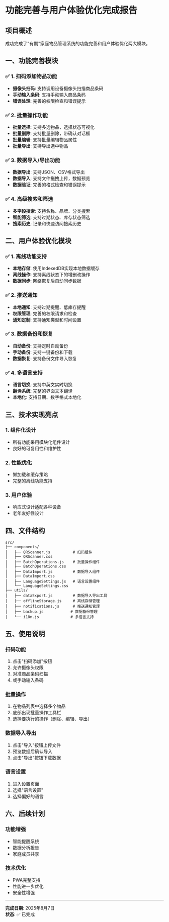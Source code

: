 # 功能完善与用户体验优化完成报告

## 项目概述
成功完成了"有期"家庭物品管理系统的功能完善和用户体验优化两大模块。

## 一、功能完善模块

### ✅ 1. 扫码添加物品功能
- **摄像头扫码**: 支持调用设备摄像头扫描商品条码
- **手动输入条码**: 支持手动输入商品条码
- **错误处理**: 完善的权限检查和错误提示

### ✅ 2. 批量操作功能
- **批量选择**: 支持多选物品，选择状态可视化
- **批量删除**: 支持批量删除，带确认对话框
- **批量编辑**: 支持批量编辑物品属性
- **批量导出**: 支持导出选中物品

### ✅ 3. 数据导入/导出功能
- **数据导出**: 支持JSON、CSV格式导出
- **数据导入**: 支持文件拖拽上传，数据预览
- **数据验证**: 完善的格式检查和错误提示

### ✅ 4. 高级搜索和筛选
- **多字段搜索**: 支持名称、品牌、分类搜索
- **智能筛选**: 支持过期状态、库存状态筛选
- **搜索历史**: 记录和快速访问搜索历史

## 二、用户体验优化模块

### ✅ 1. 离线功能支持
- **本地存储**: 使用IndexedDB实现本地数据缓存
- **离线操作**: 支持离线状态下的增删改操作
- **数据同步**: 网络恢复后自动同步数据

### ✅ 2. 推送通知
- **本地通知**: 支持过期提醒、低库存提醒
- **权限管理**: 完善的权限请求和检查
- **通知定制**: 支持通知类型和时间设置

### ✅ 3. 数据备份和恢复
- **自动备份**: 支持定时自动备份
- **手动备份**: 支持一键备份和下载
- **数据恢复**: 支持备份文件导入恢复

### ✅ 4. 多语言支持
- **语言切换**: 支持中英文实时切换
- **翻译系统**: 完整的界面文本翻译
- **本地化**: 支持日期、数字格式本地化

## 三、技术实现亮点

### 1. 组件化设计
- 所有功能采用模块化组件设计
- 良好的可复用性和维护性

### 2. 性能优化
- 懒加载和缓存策略
- 完整的离线功能支持

### 3. 用户体验
- 响应式设计适配各种设备
- 老年友好性设计

## 四、文件结构

```
src/
├── components/
│   ├── QRScanner.js          # 扫码组件
│   ├── QRScanner.css
│   ├── BatchOperations.js    # 批量操作组件
│   ├── BatchOperations.css
│   ├── DataImport.js         # 数据导入组件
│   ├── DataImport.css
│   ├── LanguageSettings.js   # 语言设置组件
│   └── LanguageSettings.css
├── utils/
│   ├── dataExport.js         # 数据导入导出工具
│   ├── offlineStorage.js     # 离线存储管理
│   ├── notifications.js      # 推送通知管理
│   ├── backup.js            # 数据备份管理
│   └── i18n.js              # 多语言支持
```

## 五、使用说明

### 扫码功能
1. 点击"扫码添加"按钮
2. 允许摄像头权限
3. 对准商品条码扫描
4. 或手动输入条码

### 批量操作
1. 在物品列表中选择多个物品
2. 底部出现批量操作工具栏
3. 选择要执行的操作（删除、编辑、导出）

### 数据导入导出
1. 点击"导入"按钮上传文件
2. 预览数据后确认导入
3. 点击"导出"按钮下载数据

### 语言设置
1. 进入设置页面
2. 选择"语言设置"
3. 选择偏好的语言

## 六、后续计划

### 功能增强
- 智能提醒系统
- 数据分析报告
- 家庭成员共享

### 技术优化
- PWA完整支持
- 性能进一步优化
- 安全性增强

---

**完成日期**: 2025年8月7日  
**状态**: ✅ 已完成 